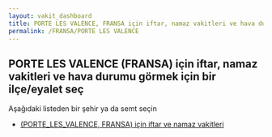 ```yaml
---
layout: vakit_dashboard
title: PORTE LES VALENCE, FRANSA için iftar, namaz vakitleri ve hava durumu - ilçe/eyalet seç
permalink: /FRANSA/PORTE LES VALENCE
---
```


## PORTE LES VALENCE (FRANSA) için iftar, namaz vakitleri ve hava durumu  görmek için bir ilçe/eyalet seç

Aşağıdaki listeden bir şehir ya da semt seçin

* [ (PORTE_LES_VALENCE, FRANSA) için iftar ve namaz vakitleri](/FRANSA/PORTE_LES_VALENCE/)

<script type="text/javascript">
  var GLOBAL_COUNTRY = 'FRANSA';
  var GLOBAL_CITY = 'PORTE LES VALENCE';
  var GLOBAL_STATE = 'PORTE LES VALENCE';
</script>
